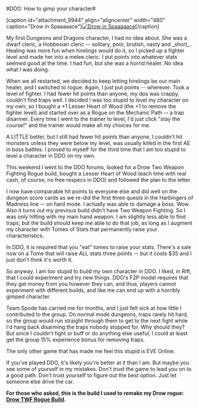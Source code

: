 #DDO: How to gimp your character#

[caption id="attachment\_9944" align="aligncenter" width="480" caption="Drow in Spaaaaace"][![](http://westkarana.com/wp-content/uploads/2012/01/ophiga.jpg "Drow in Spaaaaace")](http://westkarana.com/wp-content/uploads/2012/01/ophiga.jpg)[/caption]

My first Dungeons and Dragons character, I had no idea about. She was a dwarf cleric, a Hobbesian cleric -- solitary, poor, brutish, nasty and \_short\_. Healing was more fun when hirelings would do it, so I picked up a fighter level and made her into a melee cleric. I put points into whatever stats seemed good at the time. I had fun, but she was a horrid healer. No idea what I was doing.

When we all restarted, we decided to keep letting hirelings be our main healer, and I switched to rogue. Again, I just put points -- wherever. Took a level of fighter. I had fewer hit points than anyone, my dps was crappy, couldn't find traps well. I decided I was too stupid to level my character on my own, so I bought a +1 Lesser Heart of Wood (the +1 to remove the fighter level) and started over as a Rogue on the Mechanic Path -- a trap disarmer. Every time I went to the trainer to level, I'd just click "stay the course!" and the trainer would make all my choices for me.

A LITTLE better, but I still had fewer hit points than anyone, I couldn't hit monsters unless they were below my level, was usually killed in the first AE in boss battles. I proved to myself for the third time that I am too stupid to level a character in DDO on my own.

This weekend I went to the DDO forums, looked for a Drow Two Weapon Fighting Rogue build, bought a Lesser Heart of Wood (each time with real cash, of course, no free respecs in DDO) and followed the plan to the letter.

I now have comparable hit points to everyone else and did well on the dungeon score cards as we re-did the first three quests in the Harbingers of Madness line -- on hard mode. I actually was able to damage a boss. Wow. Also it turns out my previous build didn't have Two Weapon Fighting. So I was only hitting with my main hand weapon. I am slightly less able to find traps, but the build should keep me able to do that job, as long as I augment my character with Tomes of Stats that permanently raise your characteristics.

In DDO, it is required that you "eat" tomes to raise your stats. There's a sale now on a Tome that will raise ALL stats three points -- but it costs $35 and I just don't think it's worth it.

So anyway. I am too stupid to build my own character in DDO. I liked, in Rift, that I could experiment and try new things. DDO's F2P model requires that they get money from you however they can, and thus, players cannot experiment with different builds, and like me can end up with a horribly gimped character.

Team Spode has carried me for months, and I just felt sick at how little I contributed to the group. On normal mode dungeons, traps rarely hit hard, so the group would run straight through them to get to the next fight while I'd hang back disarming the traps nobody stopped for. Why should they? But since I couldn't fight or buff or do anything else useful, I could at least get the group 15% experience bonus for removing traps.

The only other game that has made me feel this stupid is EVE Online.

If you've played DDO, it's likely you're better at it than I am. But maybe you see some of yourself in my mistakes. Don't trust the game to lead you on to a good path. Don't trust yourself to figure out the best option. Just let someone else drive the car.

**For those who asked, this is the build I used to remake my Drow rogue: [Drow TWF Rogue Build](http://my.ddo.com/velluminous/2011/03/28/drow-twf-rogue-build/ "Drow TWF Rogue Build").**
